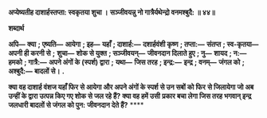 **अप्येष्यतीह दाशार्हस्तप्ता: स्वकृतया शुचा ।** **सञ्जीवयन्नु नो गात्रैर्यथेन्द्रो वनमश्बुदै: ॥ ४४॥** 

**शब्दार्थ** 

**अपि—** **क्या** **; एष्यति—** **आयेगा** **; इह—** **यहाँ** **; दाशार्ह:—** **दशार्हवंशी कृष्ण** **; तप्ता:—** **संतप्त** **; स्व-कृतया—** **अपनी ही करनी से** **;** **शुचा—** **शोक से युक्त** **; सञ्जीवयन्—** **जीवनदान दिलाते हुए** **; नु—** **शायद** **; न:—** **हमको** **; गात्रै:—** **अपने अंगों के (स्पर्श) द्वारा** **;** **यथा—** **जिस तरह** **; इन्द्र:—** **इन्द्र** **; वनम्—** **जंगल को** **; अश्बुदै:—** **बादलों से।** **.** 

**क्या वह दाशार्ह वंशज यहाँ फिर से आयेगा और अपने अंगों के स्पर्श से उन सबों को फिर** **से जिलायेगा जो अब उन्हीं के द्वारा उत्पन्न किए गए शोक से जल रहे हैं? क्या वह हमें उसी** **प्रकार बचा लेगा जिस तरह भगवान् इन्द्र जलधारी बादलों से जंगल को पुन: जीवनदान देते हैं?** **** 